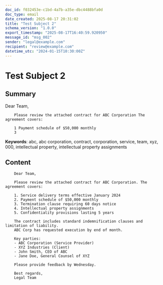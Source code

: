 ```yaml
---
doc_id: f032453e-c1bd-4a7b-a35e-dbc4488bfa0d
doc_type: email
date_created: 2025-08-17 20:31:02
title: "Test Subject 2"
schema_version: "1.0.0"
export_timestamp: "2025-08-17T16:40:59.920950"
message_id: "msg_002"
sender: "legal@example.com"
recipient: "review@example.com"
datetime_utc: "2024-01-15T10:30:00Z"
---
```


# Test Subject 2

## Summary

Dear Team,

        Please review the attached contract for ABC Corporation The agreement covers:

        1 Payment schedule of $50,000 monthly
        3

**Keywords**: abc, abc corporation, contract, corporation, service, team, xyz, 000, intellectual property, intellectual property assignments

## Content


        Dear Team,

        Please review the attached contract for ABC Corporation. The agreement covers:

        1. Service delivery terms effective January 2024
        2. Payment schedule of $50,000 monthly
        3. Termination clause requiring 60 days notice
        4. Intellectual property assignments
        5. Confidentiality provisions lasting 5 years

        The contract includes standard indemnification clauses and limitation of liability.
        ABC Corp has requested execution by end of month.

        Key parties:
        - ABC Corporation (Service Provider)
        - XYZ Industries (Client)
        - John Smith, CEO of ABC
        - Jane Doe, General Counsel of XYZ

        Please provide feedback by Wednesday.

        Best regards,
        Legal Team
        